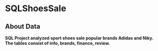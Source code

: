 # SQLShoesSale

<h2><b> About Data </h2><b/>
SQL Project analyzed sport shoes sale popular brands Adidas and Niky.
The tables consist of info, brands, finance, review.

